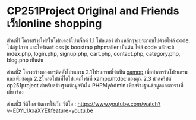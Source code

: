# CP251Project Original and Friends เว็ปonline shopping
ส่วนที่1 โครงสร้างไฟล์ในโฟลเดอร์โปรเจ็กต์
1.1 โฟลเดอร์
ส่วนหลักๆจะประกอบไปด้วยไฟล์ code, ไฟล์รูปภาพ และโฟร์เดอร์ css js boostrap phpmailer เป็นต้น
ไฟล์ code หลักจะมี index.php, login.php, signup.php, cart.php, contact.php, category.php, blog.php เป็นต้น  

ส่วนที่2 โครงสร้างของการติดตั้งโปรแกรม
2.1โปรแกรมที่จำเป็น [xampp](https://www.apachefriends.org/index.html) เพื่อทำการรันโปรแกรมและเพิ่มข้อมูล
2.2โหลดไฟล์ที่ได้ไปแตกไฟล์ที่ xampp/htdoc ของคุณ
2.3 นำสคริปต์ cp251project สำหรับสร้างฐานข้อมูลรันใน PHPMyAdmin เพื่อสร้างฐานข้อมูลและตารางที่เกี่ยวข้อง
  
ส่วนที่3 วีดีโอสาธิตการใช้เว็ป
วีดีโอ :  https://www.youtube.com/watch?v=EDYL1AxaXYE&feature=youtu.be

